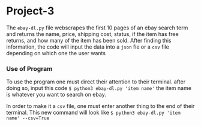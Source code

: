 # Project-3

<p> The <code>ebay-dl.py</code> file webscrapes the first 10 pages of an ebay search term and returns the name, price, shipping cost, status, if the item has free returns, and how many of the item has been sold. After finding this information, the code will input the data into a <code>json</code> fie or a <code>csv</code> file depending on which one the user wants</p>

### Use of Program

<p> To use the program one must direct their attention to their terminal. after doing so, input this code <code>$ python3 ebay-dl.py 'item name'</code> the item name is whatever you want to search on ebay.</p>

<p> In order to make it a <code>csv</code> file, one must enter another thing to the end of their terminal. This new command will look like <code>$ python3 ebay-dl.py 'item name' --csv=True</code>